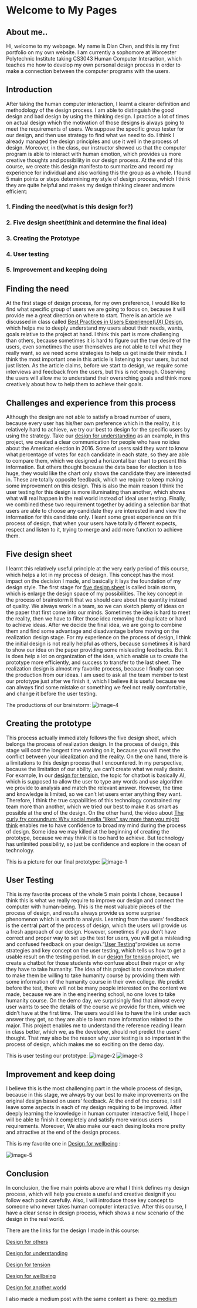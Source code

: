# Welcome to My Pages

## About me..
Hi, welcome to my webpage. My name is Dian Chen, and this is my first portfolio on my own website. I am currently a sophomore at Worcester Polytechnic Institute taking CS3043 Human Computer Interaction, which teaches me how to develop my own personal design process in order to make a connection between the computer programs with the users.


## Introduction

After taking the human computer interaction, I learnt a clearer definition and methodology of the design process. I am able to distinguish the good design and bad design by using the thinking design. I practice a lot of times on actual design which the motivation of those designs is always going to meet the requirements of users. We suppose the specific group tester for our design, and then use strategy to find what we need to do. I think I already managed the design principles and use it well in the process of design. Moreover, in the class, our instructor showed us that the computer program is able to interact with human emotion, which provides us more creative thoughts and possibility in our design process. At the end of this course, we create this design manifesto to summarize and record my experience for individual and also working this the group as a whole. I found 5 main points or steps determining my style of design process, which I think they are quite helpful and makes my design thinking clearer and more efficient:

### 1.	Finding the need(what is this design for?)
### 2.	Five design sheet(think and determine the final idea)
### 3.	Creating the Prototype 
### 4.	User testing
### 5.	Improvement and keeping doing

## Finding the need

At the first stage of design process, for my own preference, I would like to find what specific group of users we are going to focus on, because it will provide me a great direction on where to start. There is an article we discussed in class called [Best Practices in Users Experience(UX) Design](https://cs3041-18b.github.io/docs/reading/becomeYourUsers_forrester.pdf), which helps me to deeply understand my users about their needs, wants, goals relative to the project at hand. I think this part is more challenging than others, because sometimes it is hard to figure out the true desire of the users, even sometimes the user themselves are not able to tell what they really want, so we need some strategies to help us get inside their minds. I think the most important one in this article is listening to your users, but not just listen. As the article claims, before we start to design, we require some interviews and feedback from the users, but this is not enough. Observing the users will allow me to understand their overarching goals and think more creatively about how to help them to achieve their goals. 

## Challenges and experience from this process

Although the design are not able to satisfy a broad number of users, because every user has his/her own preference which in the reality, it is relatively hard to achieve, we try our best to design for the specific users by using the strategy. Take our [design for understanding](https://medium.com/@castiel199911/design-for-understanding-94c978a46b) as an example, in this project, we created a clear communication for people who have no idea about the American election in 2016. Some of users said they want to know what percentage of votes for each candidate in each state, so they are able to compare them, which we designed a horizontal bar chart to present this information. But others thought because the data base for election is too huge, they would like the chart only shows the candidate they are interested in. These are totally opposite feedback, which we require to keep making some improvement on this design. This is also the main reason I think the user testing for this design is more illuminating than another, which shows what will real happen in the real world instead of ideal user testing. Finally, we combined these two requirement together by adding a selection bar that users are able to choose any candidate they are interested in and view the information for this candidate only. I leant some great experience on this process of design, that when your users have totally different expects, respect and listen to it, trying to merge and add more function to achieve them.

## Five design sheet

I learnt this relatively useful principle at the very early period of this course, which helps a lot in my process of design. This concept has the most impact on the decision I made, and basically it lays the foundation of my design style. The first stage for [five design sheet](http://fds.design) is called brain storm, which is enlarge the design space of my possibilities. The key concept in the process of brainstorm it that we should care about the quantity instead of quality. We always work in a team, so we can sketch plenty of ideas on the paper that first come into our minds. Sometimes the idea is hard to meet the reality, then we have to filter those idea removing the duplicate or hard to achieve ideas. After we decide the final idea, we are going to combine them and find some advantage and disadvantage before moving on the realization design stage. For my experience on the process of design, I think the initial design is not really helpful as others, because sometimes it is hard to show our idea on the paper providing some misleading feedbacks. But It is does help a lot on organization of the idea, which enable us to create the prototype more efficiently, and success to transfer to the last sheet. The realization design is almost my favorite process, because I finally can see the production from our ideas. I am used to ask all the team member to test our prototype just after we finish it, which I believe it is useful because we can always find some mistake or something we feel not really comfortable, and change it before the user testing.

The productions of our brainstorm:
![image-4](https://cdn-images-1.medium.com/max/1000/1*2lc3v-qOW-nyRabiA4c91A.jpeg)

## Creating the prototype

This process actually immediately follows the five design sheet, which belongs the process of realization design. In the process of design, this stage will cost the longest time working on it, because you will meet the conflict between your idealization and the reality. On the one hand, there is a limitations to this design process that I encountered. In my perspective, because the limitation of our ability, we can’t create what we really desire. For example, In our [design for tension](https://medium.com/@castiel199911/design-for-tension-a3daea7e3cca), the topic for chatbot is basically AI, which is supposed to allow the user to type any words and use algorithm we provide to analysis and match the relevant answer. However, the time and knowledge is limited, so we can’t let users enter anything they want. Therefore, I think the true capabilities of this technology constrained my team more than another, which we tried our best to make it as smart as possible at the end of the design. On the other hand, the video about [The curly  fry conundrum: Why social media “likes” say more than you might think](https://www.ted.com/talks/jennifer_golbeck_the_curly_fry_conundrum_why_social_media_likes_say_more_than_you_might_think#t-15090) enables me to have confidence to broad my mind during the process of design. Some idea we may killed at the beginning of creating the prototype, because we may think it is too hard to achieve. But technology has unlimited possibility, so just be confidence and explore in the ocean of technology.

This is a picture for our final prototype:
![image-1](https://cdn-images-1.medium.com/max/400/1*sOGWn1UqCAKeDG6VLBvYOQ.png)

## User Testing

This is my favorite process of the whole 5 main points I chose, because I think this is what we really require to improve our design and connect the computer with human-being. This is the most valuable pieces of the process of design, and results always provide us some surprise phenomenon which is worth to analysis. Learning from the users’ feedback is the central part of the process of design, which the users will provide us a fresh approach of our design. However, sometimes if you don’t have correct and proper way to set up the test for users, you will get a misleading and confused feedback on your design.”[User Testing](https://cs3041-18b.github.io/docs/reading/User_Testing.pptx)“provides us some strategies and key concept on the user testing, which tells us how to get a usable result on the testing period. In our [design for tension](https://medium.com/@castiel199911/design-for-tension-a3daea7e3cca) project, we create a chatbot for those students who confuse about their major or why they have to take humanity. The idea of this project is to convince student to make them be willing to take humanity course by providing them with some information of the humanity course in their own college. We predict before the test, there will not be many people interested on the content we made, because we are in the engineering school, no one loves to take humanity course. On the demo day, we surprisingly find that almost every user wants to see the details of the course we provide for them, which we didn’t have at the first time. The users would like to have the link under each answer they get, so they are able to learn more information related to the major. This project enables me to understand the reference reading I learn in class better, which we, as the developer, should not predict the users’ thought. That may also be the reason why user testing is so important in the process of design, which makes me so exciting on the demo day.

This is user testing our prototype:
![image-2](https://cdn-images-1.medium.com/max/400/1*pxrktKTm7_NLQHtd8WCywA.jpeg)   ![image-3](https://cdn-images-1.medium.com/max/400/1*uv6Kr5LFn3_AFiZsv0lKng.jpeg)

## Improvement and keep doing

I believe this is the most challenging part in the whole process of design, because in this stage, we always try our best to make improvements on the original design based on users’ feedback. At the end of the course, I still leave some aspects in each of my design requiring to be improved. After deeply learning the knowledge in human computer interactive field, I hope I will be able to finish it completely and satisfy more various users requirements. Moreover, We also make our each desing looks more pretty and attractive at the end of the design process.

This is my favorite one in [Design for wellbeing](https://medium.com/@castiel199911/design-for-wellbeing-8bb19f3dba26) :

![image-5](https://cdn-images-1.medium.com/max/1000/1*cGeEoGsuAGKGJP1dA3Mpgg.png)

## Conclusion

In conclusion, the five main points above are what I think defines my design process, which will help you create a useful and creative design if you follow each point carefully. Also, I will introduce those key concept to someone who never takes human computer interactive. After this course, I have a clear sense in design process, which shows a new scenario of the design in the real world.

There are the links for the design I made in this course:

[Design for others](https://medium.com/@gyang2518/group-17-design-documentation-fb06fab4fe7a)

[Design for understanding](https://medium.com/@castiel199911/design-for-understanding-94c978a46b)

[Design for tension](https://medium.com/@castiel199911/design-for-tension-a3daea7e3cca)

[Design for wellbeing](https://medium.com/@castiel199911/design-for-wellbeing-8bb19f3dba26)

[Design for another world](https://medium.com/@gyang2518/design-documentation-for-another-world-1d903c1efd4e)

I also made a medium post with the same content as there: [go medium](https://medium.com/@castiel199911/design-manifesto-e7ea2ce871a3)
